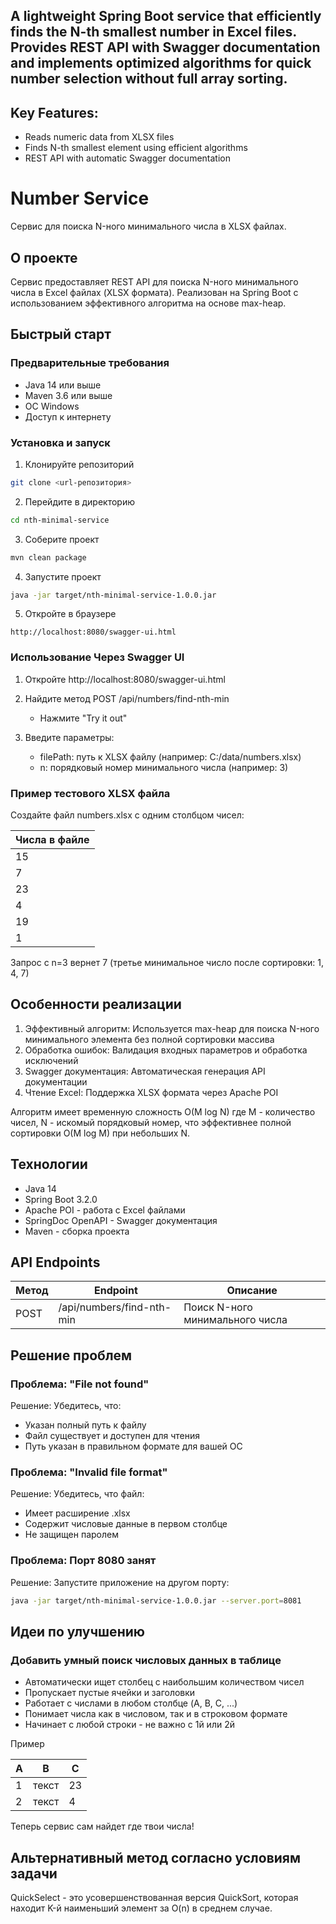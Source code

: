 ## A lightweight Spring Boot service that efficiently finds the N-th smallest number in Excel files. Provides REST API with Swagger documentation and implements optimized algorithms for quick number selection without full array sorting.

## Key Features:
- Reads numeric data from XLSX files
- Finds N-th smallest element using efficient algorithms
- REST API with automatic Swagger documentation

# Number Service

Сервис для поиска N-ного минимального числа в XLSX файлах.

## О проекте

Сервис предоставляет REST API для поиска N-ного минимального числа в Excel файлах (XLSX формата). 
Реализован на Spring Boot с использованием эффективного алгоритма на основе max-heap.

## Быстрый старт

### Предварительные требования
- Java 14 или выше
- Maven 3.6 или выше
- ОС Windows
- Доступ к интернету

### Установка и запуск

1. Клонируйте репозиторий
```bash
git clone <url-репозитория>
```

2. Перейдите в директорию
```bash
cd nth-minimal-service
```

3. Соберите проект
```bash
mvn clean package
```

4. Запустите проект
```bash
java -jar target/nth-minimal-service-1.0.0.jar
```

5. Откройте в браузере
```text
http://localhost:8080/swagger-ui.html
```

### Использование Через Swagger UI

1. Откройте http://localhost:8080/swagger-ui.html

2. Найдите метод POST /api/numbers/find-nth-min
	- Нажмите "Try it out"

3. Введите параметры:
	- filePath: путь к XLSX файлу (например: C:/data/numbers.xlsx)
	- n: порядковый номер минимального числа (например: 3)

### Пример тестового XLSX файла

Создайте файл numbers.xlsx с одним столбцом чисел:

| Числа в файле |
|---------------|
| 15            |
| 7             |
| 23            |
| 4             |
| 19            |
| 1             |

Запрос с n=3 вернет 7 (третье минимальное число после сортировки: 1, 4, 7)

## Особенности реализации

1. Эффективный алгоритм: Используется max-heap для поиска N-ного минимального элемента без полной сортировки массива
2. Обработка ошибок: Валидация входных параметров и обработка исключений
3. Swagger документация: Автоматическая генерация API документации
4. Чтение Excel: Поддержка XLSX формата через Apache POI

Алгоритм имеет временную сложность O(M log N) где M - количество чисел, N - искомый порядковый номер, что эффективнее полной сортировки O(M log M) при небольших N.

## Технологии

- Java 14
- Spring Boot 3.2.0
- Apache POI - работа с Excel файлами
- SpringDoc OpenAPI - Swagger документация
- Maven - сборка проекта

## API Endpoints

| Метод | Endpoint                  | Описание                        |
|-------|---------------------------|---------------------------------|
| POST  | /api/numbers/find-nth-min | Поиск N-ного минимального числа |

## Решение проблем

### Проблема: "File not found"
Решение: Убедитесь, что:
- Указан полный путь к файлу
- Файл существует и доступен для чтения
- Путь указан в правильном формате для вашей ОС

### Проблема: "Invalid file format"
Решение: Убедитесь, что файл:
- Имеет расширение .xlsx
- Содержит числовые данные в первом столбце
- Не защищен паролем

### Проблема: Порт 8080 занят
Решение: Запустите приложение на другом порту:
```bash
java -jar target/nth-minimal-service-1.0.0.jar --server.port=8081
```

## Идеи по улучшению

### Добавить умный поиск числовых данных в таблице
- Автоматически ищет столбец с наибольшим количеством чисел
- Пропускает пустые ячейки и заголовки
- Работает с числами в любом столбце (A, B, C, ...)
- Понимает числа как в числовом, так и в строковом формате
- Начинает с любой строки - не важно с 1й или 2й

Пример

|   A   |   B   |   C   |
|-------|-------|-------|
|   1   | текст |   23  |
|   2   | текст |   4   |

Теперь сервис сам найдет где твои числа!

## Альтернативный метод согласно условиям задачи

QuickSelect - это усовершенствованная версия QuickSort, которая находит K-й наименьший элемент за O(n) в среднем случае.
